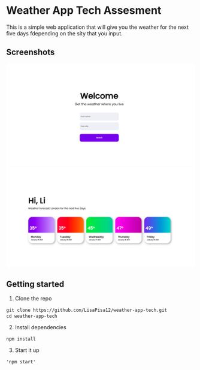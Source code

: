 # Weather App Tech Assesment

This is a simple web application that will give you the weather for the next five days fdepending on the sity that you input.

## Screenshots

<p align="center">
  <img src="images/pic_1.png" />
  <img src="images/pic_2.png" />
</p>

## Getting started

1. Clone the repo

```
git clone https://github.com/LisaPisa12/weather-app-tech.git
cd weather-app-tech
```

2. Install dependencies

```
npm install
```

3. Start it up

```
'npm start'
```
